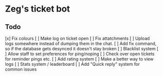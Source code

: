 # Zeg's ticket bot

## Todo

[x] Fix colours
[ ] Make log on ticket open
[ ] Fix attatchments
[ ] Upload logs somewhere instead of dumping them in the chat.
[ ] Add fix command, so if the database gets desynced it doesn't stay broken
[ ] Blacklist system
[ ] Allow staff to set preferences for ping/noping
[ ] Check over open tickets for reminder pings etc.
[ ] Add rating system
[ ] Make a better way to view logs
[ ] Stats system / leaderboard
[ ] Add "Quick reply" system for common issues
